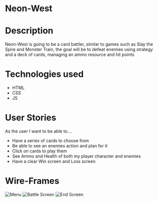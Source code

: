 # Neon-West

# Description
Neon-West is going to be a card battler, similar to games such as Slay the Spire and Monster Train, the goal will be to defeat enemies using strategy and a deck of cards, managing an ammo resource and hit points

# Technologies used
* HTML
* CSS
* JS

# User Stories
As the user I want to be able to....
* Have a series of cards to choose from
* Be able to see an enemies action and plan for it
* Click on cards to play them
* See Ammo and Health of both my player character and enemies
* Have a clear Win screen and Loss screen

# Wire-Frames
![Menu](https://user-images.githubusercontent.com/112370685/192352123-4dab0fde-5d69-4de9-83b9-292daa860532.PNG)
![Battle Screen](https://user-images.githubusercontent.com/112370685/192352170-7f8452d0-47eb-434f-8cd1-9ab5770bd89d.PNG)
![End Screen](https://user-images.githubusercontent.com/112370685/192352185-f557611e-184e-41b0-a529-233a5a1638ce.PNG)
